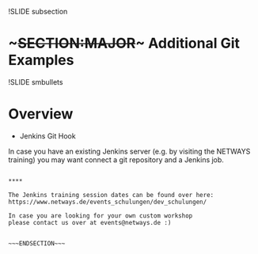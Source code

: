 !SLIDE subsection
# ~~~SECTION:MAJOR~~~ Additional Git Examples

!SLIDE smbullets
# Overview


* Jenkins Git Hook

In case you have an existing Jenkins server (e.g. by visiting the NETWAYS training)
you may want connect a git repository and a Jenkins job.


~~~SECTION:handouts~~~

****

The Jenkins training session dates can be found over here:
https://www.netways.de/events_schulungen/dev_schulungen/

In case you are looking for your own custom workshop
please contact us over at events@netways.de :)


~~~ENDSECTION~~~
